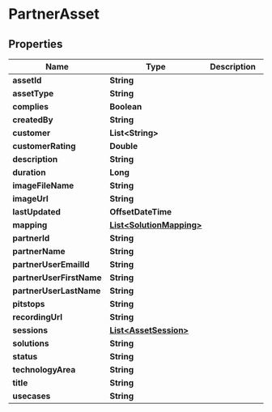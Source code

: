 

# PartnerAsset


## Properties

| Name | Type | Description | Notes |
|------------ | ------------- | ------------- | -------------|
|**assetId** | **String** |  |  [optional] |
|**assetType** | **String** |  |  [optional] |
|**complies** | **Boolean** |  |  [optional] |
|**createdBy** | **String** |  |  [optional] |
|**customer** | **List&lt;String&gt;** |  |  [optional] |
|**customerRating** | **Double** |  |  [optional] |
|**description** | **String** |  |  [optional] |
|**duration** | **Long** |  |  [optional] |
|**imageFileName** | **String** |  |  [optional] |
|**imageUrl** | **String** |  |  [optional] |
|**lastUpdated** | **OffsetDateTime** |  |  [optional] |
|**mapping** | [**List&lt;SolutionMapping&gt;**](SolutionMapping.md) |  |  [optional] |
|**partnerId** | **String** |  |  [optional] |
|**partnerName** | **String** |  |  [optional] |
|**partnerUserEmailId** | **String** |  |  [optional] |
|**partnerUserFirstName** | **String** |  |  [optional] |
|**partnerUserLastName** | **String** |  |  [optional] |
|**pitstops** | **String** |  |  [optional] |
|**recordingUrl** | **String** |  |  [optional] |
|**sessions** | [**List&lt;AssetSession&gt;**](AssetSession.md) |  |  [optional] |
|**solutions** | **String** |  |  [optional] |
|**status** | **String** |  |  [optional] |
|**technologyArea** | **String** |  |  [optional] |
|**title** | **String** |  |  [optional] |
|**usecases** | **String** |  |  [optional] |



